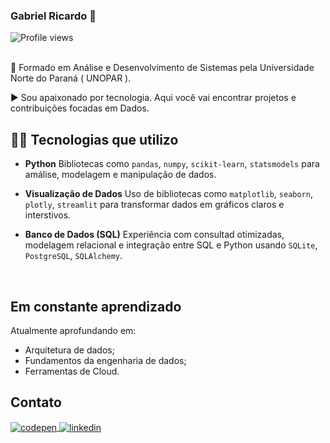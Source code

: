 ### Gabriel Ricardo 👋
<p align="left"> <img src="https://komarev.com/ghpvc/?username=gabrielrdevo&color=blue" alt="Profile views" /> </p>
<br>
 🔭 Formado em Análise e Desenvolvimento de Sistemas pela Universidade Norte do Paraná ( UNOPAR ).

 ▶️ Sou apaixonado por tecnologia. Aqui você vai encontrar projetos e contribuições focadas em Dados.


## 👨‍💻 Tecnologias que utilizo 
- **Python**
   Bibliotecas como `pandas`, `numpy`, `scikit-learn`, `statsmodels` para amálise, modelagem e manipulação de dados.
  
- **Visualização de Dados** 
  Uso de bibliotecas como `matplotlib`, `seaborn`, `plotly`, `streamlit` para transformar dados em gráficos claros e interstivos.

- **Banco de Dados (SQL)**
  Experiência com consultad otimizadas, modelagem relacional e integração entre SQL e Python usando `SQLite`, `PostgreSQL`, `SQLAlchemy`.

<br>

## Em constante aprendizado 

Atualmente aprofundando em: 
- Arquitetura de dados;
- Fundamentos da engenharia de dados;
- Ferramentas de Cloud.

## Contato

<a href="https://codepen.io/gabrieldevp" target="_blank">
  <img align="center" src="https://img.shields.io/badge/-gabrielrdev-05122A?style=flat&logo=codepen" alt="codepen"/>
</a>

<a href="https://www.linkedin.com/in/gabriel-ricardo-2b3984161/" target="_blank">
  <img align="center" src="https://img.shields.io/badge/-gabrielrdev-05122A?style=flat&logo=linkedin" alt="linkedin"/>
</a>

